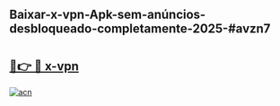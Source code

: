 ## Baixar-x-vpn-Apk-sem-anúncios-desbloqueado-completamente-2025-#avzn7

# <h2><a href="https://ainizakaria.my?title=x-vpn&ref=20M">🔗👉 🔴 x-vpn</a></h2>

[![acn](https://github.com/user-attachments/assets/0f9c940e-d8b0-45ae-aac7-cd30a18b3e1c)](https://ainizakaria.my?title=x-vpn&ref=20M)

